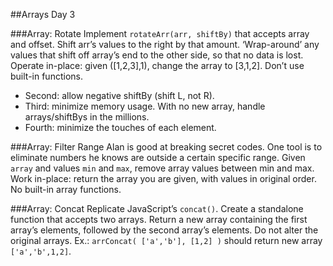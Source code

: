 ##Arrays Day 3

###Array: Rotate
Implement `rotateArr(arr, shiftBy)` that accepts array and offset. Shift arr’s values to the right by that amount. ‘Wrap-around’ any values that shift off array’s end to the other side, so that no data is lost. Operate in-place: given ([1,2,3],1), change the array to [3,1,2]. Don’t use built-in functions.

* Second: allow negative shiftBy (shift L, not R).
* Third: minimize memory usage. With no new array, handle arrays/shiftBys in the millions.
* Fourth: minimize the touches of each element.

###Array: Filter Range
Alan is good at breaking secret codes. One tool is to eliminate numbers he knows are outside a certain specific range. Given `array` and values `min` and `max`, remove array values between min and max. Work in-place: return the array you are given, with values in original order. No built-in array functions.

###Array: Concat
Replicate JavaScript’s `concat()`. Create a standalone function that accepts two arrays. Return a new array containing the first array’s elements, followed by the second array’s elements. Do not alter the original arrays. Ex.: `arrConcat( ['a','b'], [1,2] )` should return new array `['a','b',1,2]`.

